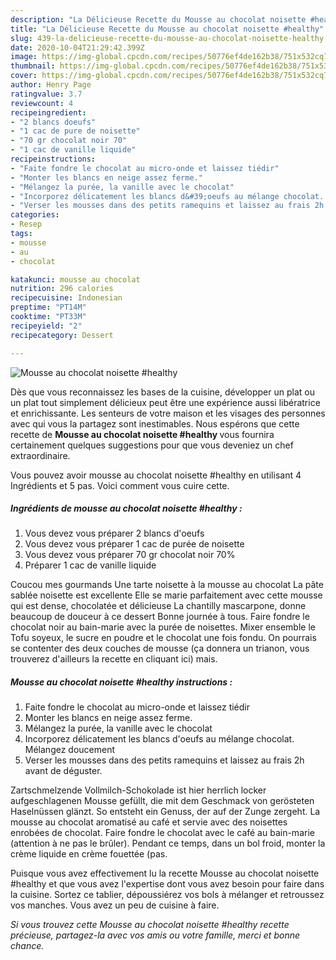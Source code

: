 ```yaml
---
description: "La Délicieuse Recette du Mousse au chocolat noisette #healthy"
title: "La Délicieuse Recette du Mousse au chocolat noisette #healthy"
slug: 439-la-delicieuse-recette-du-mousse-au-chocolat-noisette-healthy
date: 2020-10-04T21:29:42.399Z
image: https://img-global.cpcdn.com/recipes/50776ef4de162b38/751x532cq70/mousse-au-chocolat-noisette-healthy-photo-principale-de-la-recette.jpg
thumbnail: https://img-global.cpcdn.com/recipes/50776ef4de162b38/751x532cq70/mousse-au-chocolat-noisette-healthy-photo-principale-de-la-recette.jpg
cover: https://img-global.cpcdn.com/recipes/50776ef4de162b38/751x532cq70/mousse-au-chocolat-noisette-healthy-photo-principale-de-la-recette.jpg
author: Henry Page
ratingvalue: 3.7
reviewcount: 4
recipeingredient:
- "2 blancs doeufs"
- "1 cac de pure de noisette"
- "70 gr chocolat noir 70"
- "1 cac de vanille liquide"
recipeinstructions:
- "Faite fondre le chocolat au micro-onde et laissez tiédir"
- "Monter les blancs en neige assez ferme."
- "Mélangez la purée, la vanille avec le chocolat"
- "Incorporez délicatement les blancs d&#39;oeufs au mélange chocolat. Mélangez doucement"
- "Verser les mousses dans des petits ramequins et laissez au frais 2h avant de déguster."
categories:
- Resep
tags:
- mousse
- au
- chocolat

katakunci: mousse au chocolat 
nutrition: 296 calories
recipecuisine: Indonesian
preptime: "PT14M"
cooktime: "PT33M"
recipeyield: "2"
recipecategory: Dessert

---
```



![Mousse au chocolat noisette #healthy](https://img-global.cpcdn.com/recipes/50776ef4de162b38/751x532cq70/mousse-au-chocolat-noisette-healthy-photo-principale-de-la-recette.jpg)

Dès que vous reconnaissez les bases de la cuisine, développer un plat ou un plat tout simplement délicieux peut être une expérience aussi libératrice et enrichissante. Les senteurs de votre maison et les visages des personnes avec qui vous la partagez sont inestimables. Nous espérons que cette recette de <strong> Mousse au chocolat noisette #healthy </strong> vous fournira certainement quelques suggestions pour que vous deveniez un chef extraordinaire.

<!--inarticleads1-->

Vous pouvez avoir mousse au chocolat noisette #healthy en utilisant 4 Ingrédients et 5 pas. Voici comment vous cuire cette.

##### Ingrédients de mousse au chocolat noisette #healthy :

1. Vous devez vous préparer 2 blancs d&#39;oeufs
1. Vous devez vous préparer 1 cac de purée de noisette
1. Vous devez vous préparer 70 gr chocolat noir 70%
1. Préparer 1 cac de vanille liquide


Coucou mes gourmands Une tarte noisette à la mousse au chocolat La pâte sablée noisette est excellente Elle se marie parfaitement avec cette mousse qui est dense, chocolatée et délicieuse La chantilly mascarpone, donne beaucoup de douceur à ce dessert Bonne journée à tous. Faire fondre le chocolat noir au bain-marie avec la purée de noisettes. Mixer ensemble le Tofu soyeux, le sucre en poudre et le chocolat une fois fondu. On pourrais se contenter des deux couches de mousse (ça donnera un trianon, vous trouverez d&#39;ailleurs la recette en cliquant ici) mais. 

<!--inarticleads2-->

##### Mousse au chocolat noisette #healthy instructions :

1. Faite fondre le chocolat au micro-onde et laissez tiédir
1. Monter les blancs en neige assez ferme.
1. Mélangez la purée, la vanille avec le chocolat
1. Incorporez délicatement les blancs d&#39;oeufs au mélange chocolat. Mélangez doucement
1. Verser les mousses dans des petits ramequins et laissez au frais 2h avant de déguster.


Zartschmelzende Vollmilch-Schokolade ist hier herrlich locker aufgeschlagenen Mousse gefüllt, die mit dem Geschmack von gerösteten Haselnüssen glänzt. So entsteht ein Genuss, der auf der Zunge zergeht. La mousse au chocolat aromatisé au café et servie avec des noisettes enrobées de chocolat. Faire fondre le chocolat avec le café au bain-marie (attention à ne pas le brûler). Pendant ce temps, dans un bol froid, monter la crème liquide en crème fouettée (pas. 

<!--inarticleads1-->

<p>
Puisque vous avez effectivement lu la recette Mousse au chocolat noisette #healthy et que vous avez l'expertise dont vous avez besoin pour faire dans la cuisine. Sortez ce tablier, dépoussiérez vos bols à mélanger et retroussez vos manches. Vous avez un peu de cuisine à faire.
</p>

<p>
<i>Si vous trouvez cette Mousse au chocolat noisette #healthy recette précieuse, partagez-la avec vos amis ou votre famille, merci et bonne chance.</i>
</p>
